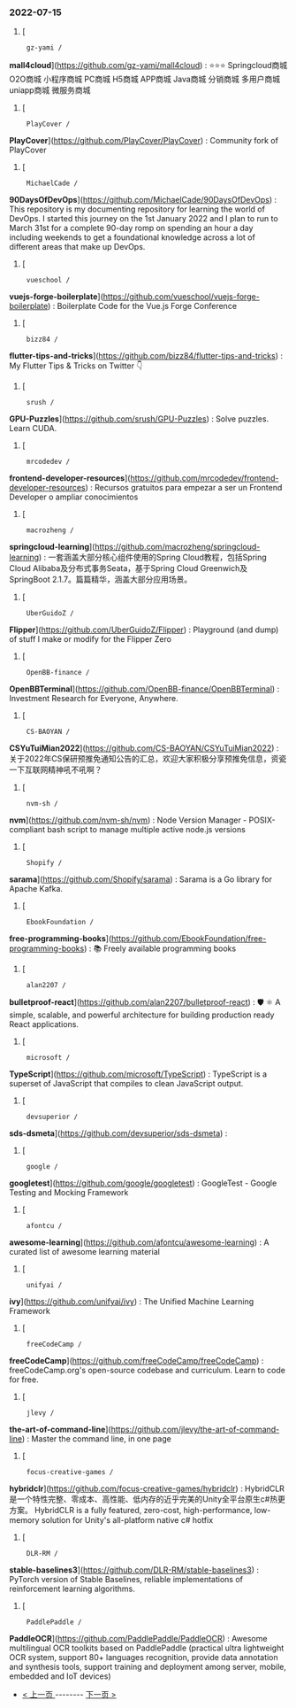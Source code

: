 ### 2022-07-15 
1. [
    

        gz-yami /
**mall4cloud**](https://github.com/gz-yami/mall4cloud) : ⭐️⭐️⭐️ Springcloud商城 O2O商城 小程序商城 PC商城 H5商城 APP商城 Java商城 分销商城 多用户商城 uniapp商城 微服务商城
1. [
    

        PlayCover /
**PlayCover**](https://github.com/PlayCover/PlayCover) : Community fork of PlayCover
1. [
    

        MichaelCade /
**90DaysOfDevOps**](https://github.com/MichaelCade/90DaysOfDevOps) : This repository is my documenting repository for learning the world of DevOps. I started this journey on the 1st January 2022 and I plan to run to March 31st for a complete 90-day romp on spending an hour a day including weekends to get a foundational knowledge across a lot of different areas that make up DevOps.
1. [
    

        vueschool /
**vuejs-forge-boilerplate**](https://github.com/vueschool/vuejs-forge-boilerplate) : Boilerplate Code for the Vue.js Forge Conference
1. [
    

        bizz84 /
**flutter-tips-and-tricks**](https://github.com/bizz84/flutter-tips-and-tricks) : My Flutter Tips & Tricks on Twitter 👇
1. [
    

        srush /
**GPU-Puzzles**](https://github.com/srush/GPU-Puzzles) : Solve puzzles. Learn CUDA.
1. [
    

        mrcodedev /
**frontend-developer-resources**](https://github.com/mrcodedev/frontend-developer-resources) : Recursos gratuitos para empezar a ser un Frontend Developer o ampliar conocimientos
1. [
    

        macrozheng /
**springcloud-learning**](https://github.com/macrozheng/springcloud-learning) : 一套涵盖大部分核心组件使用的Spring Cloud教程，包括Spring Cloud Alibaba及分布式事务Seata，基于Spring Cloud Greenwich及SpringBoot 2.1.7。篇篇精华，涵盖大部分应用场景。
1. [
    

        UberGuidoZ /
**Flipper**](https://github.com/UberGuidoZ/Flipper) : Playground (and dump) of stuff I make or modify for the Flipper Zero
1. [
    

        OpenBB-finance /
**OpenBBTerminal**](https://github.com/OpenBB-finance/OpenBBTerminal) : Investment Research for Everyone, Anywhere.
1. [
    

        CS-BAOYAN /
**CSYuTuiMian2022**](https://github.com/CS-BAOYAN/CSYuTuiMian2022) : 关于2022年CS保研预推免通知公告的汇总，欢迎大家积极分享预推免信息，资瓷一下互联网精神吼不吼啊？
1. [
    

        nvm-sh /
**nvm**](https://github.com/nvm-sh/nvm) : Node Version Manager - POSIX-compliant bash script to manage multiple active node.js versions
1. [
    

        Shopify /
**sarama**](https://github.com/Shopify/sarama) : Sarama is a Go library for Apache Kafka.
1. [
    

        EbookFoundation /
**free-programming-books**](https://github.com/EbookFoundation/free-programming-books) : 📚 Freely available programming books
1. [
    

        alan2207 /
**bulletproof-react**](https://github.com/alan2207/bulletproof-react) : 🛡️ ⚛️ A simple, scalable, and powerful architecture for building production ready React applications.
1. [
    

        microsoft /
**TypeScript**](https://github.com/microsoft/TypeScript) : TypeScript is a superset of JavaScript that compiles to clean JavaScript output.
1. [
    

        devsuperior /
**sds-dsmeta**](https://github.com/devsuperior/sds-dsmeta) : 
1. [
    

        google /
**googletest**](https://github.com/google/googletest) : GoogleTest - Google Testing and Mocking Framework
1. [
    

        afontcu /
**awesome-learning**](https://github.com/afontcu/awesome-learning) : A curated list of awesome learning material
1. [
    

        unifyai /
**ivy**](https://github.com/unifyai/ivy) : The Unified Machine Learning Framework
1. [
    

        freeCodeCamp /
**freeCodeCamp**](https://github.com/freeCodeCamp/freeCodeCamp) : freeCodeCamp.org's open-source codebase and curriculum. Learn to code for free.
1. [
    

        jlevy /
**the-art-of-command-line**](https://github.com/jlevy/the-art-of-command-line) : Master the command line, in one page
1. [
    

        focus-creative-games /
**hybridclr**](https://github.com/focus-creative-games/hybridclr) : HybridCLR是一个特性完整、零成本、高性能、低内存的近乎完美的Unity全平台原生c#热更方案。 HybridCLR is a fully featured, zero-cost, high-performance, low-memory solution for Unity's all-platform native c# hotfix
1. [
    

        DLR-RM /
**stable-baselines3**](https://github.com/DLR-RM/stable-baselines3) : PyTorch version of Stable Baselines, reliable implementations of reinforcement learning algorithms.
1. [
    

        PaddlePaddle /
**PaddleOCR**](https://github.com/PaddlePaddle/PaddleOCR) : Awesome multilingual OCR toolkits based on PaddlePaddle (practical ultra lightweight OCR system, support 80+ languages recognition, provide data annotation and synthesis tools, support training and deployment among server, mobile, embedded and IoT devices) 

- [ < 上一页 ](https://github.com/able8/github-trending-daily-record/blob/master/2022-07-14.md) -------- [ 下一页 > ](https://github.com/able8/github-trending-daily-record/blob/master/2022-07-16.md)
